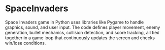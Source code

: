 # SpaceInvaders
Space Invaders game in Python uses libraries like Pygame to handle graphics, sound, and user input. The code defines player movement, enemy generation, bullet mechanics, collision detection, and score tracking, all tied together in a game loop that continuously updates the screen and checks win/lose conditions.
